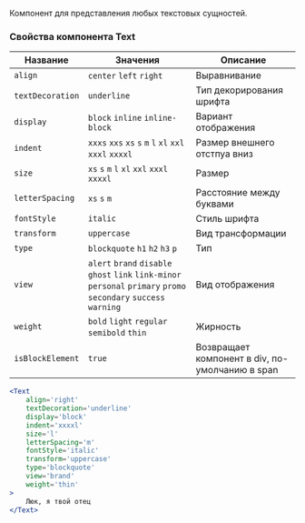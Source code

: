 Компонент для представления любых текстовых сущностей.

### Свойства компонента Text

| Название | Значения | Описание |
| -------- | -------- | -------- |
| `align` | `center` `left` `right` | Выравнивание |
| `textDecoration` | `underline` | Тип декорирования шрифта |
| `display` | `block` `inline` `inline-block` | Вариант отображения |
| `indent` | `xxxs` `xxs` `xs` `s` `m` `l` `xl` `xxl` `xxxl` `xxxxl` | Размер внешнего отстпуа вниз |
| `size`  | `xs` `s` `m` `l` `xl` `xxl` `xxxl` `xxxxl`| Размер |
| `letterSpacing` | `xs` `s` `m` | Расстояние между буквами |
| `fontStyle` | `italic` | Стиль шрифта |
| `transform` | `uppercase` | Вид трансформации |
| `type` | `blockquote` `h1` `h2` `h3` `p` | Тип |
| `view` | `alert` `brand` `disable` `ghost` `link` `link-minor` `personal` `primary` `promo` `secondary` `success` `warning` | Вид отображения |
| `weight` | `bold` `light` `regular` `semibold` `thin` | Жирность |
| `isBlockElement` | `true` | Возвращает компонент в div, по-умолчанию в span |

```jsx
<Text
	align='right'
	textDecoration='underline'
	display='block'
	indent='xxxxl'
	size='l'
	letterSpacing='m'
	fontStyle='italic'
	transform='uppercase'
	type='blockquote'
	view='brand'
	weight='thin'
>
	Люк, я твой отец
</Text>
```
